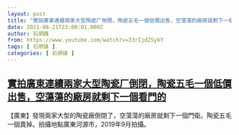 ```yaml
---
layout: post
title: "實拍廣東連續兩家大型陶瓷厂倒閉，陶瓷五毛一個低價出售，空蕩蕩的廠房就剩下一個看門的"
date: 2021-08-21T23:00:01.000Z
author: 石炳鋒
from: https://www.youtube.com/watch?v=33rIjdZSykY
tags: [ 石炳锋 ]
categories: [ 石炳锋 ]
---
```

<!--1629586801000-->
[實拍廣東連續兩家大型陶瓷厂倒閉，陶瓷五毛一個低價出售，空蕩蕩的廠房就剩下一個看門的](https://www.youtube.com/watch?v=33rIjdZSykY)
------

<div>
【廣東】發現兩家大型的陶瓷廠倒閉了，空蕩蕩的廠房就剩下一個門衛。陶瓷五毛一個賣掉。拍攝地點廣東河源市，2019年9月拍攝。
</div>
